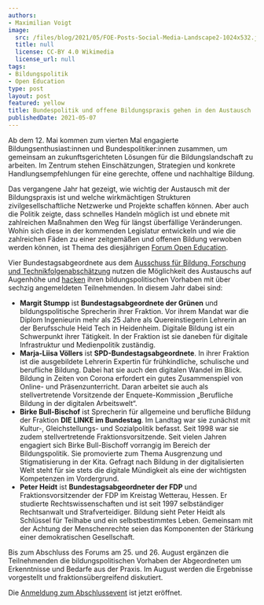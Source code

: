 ```yaml
---
authors:
- Maximilian Voigt
image:
  src: /files/blog/2021/05/FOE-Posts-Social-Media-Landscape2-1024x532.jpg
  title: null
  license: CC-BY 4.0 Wikimedia
  license_url: null
tags:
- Bildungspolitik
- Open Education
type: post
layout: post
featured: yellow
title: Bundespolitik und offene Bildungspraxis gehen in den Austausch
publishedDate: 2021-05-07
---
```


Ab dem 12. Mai kommen zum vierten Mal engagierte Bildungsenthusiast:innen und Bundespolitiker:innen zusammen, um gemeinsam an zukunftsgerichteten Lösungen für die Bildungslandschaft zu arbeiten. Im Zentrum stehen Einschätzungen, Strategien und konkrete Handlungsempfehlungen für eine gerechte, offene und nachhaltige Bildung.

Das vergangene Jahr hat gezeigt, wie wichtig der Austausch mit der Bildungspraxis ist und welche wirkmächtigen Strukturen zivilgesellschaftliche Netzwerke und Projekte schaffen können. Aber auch die Politik zeigte, dass schnelles Handeln möglich ist und ebnete mit zahlreichen Maßnahmen den Weg für längst überfällige Veränderungen. Wohin sich diese in der kommenden Legislatur entwickeln und wie die zahlreichen Fäden zu einer zeitgemäßen und offenen Bildung verwoben werden können, ist Thema des diesjährigen [Forum Open Education](https://education.forum-open.de).

Vier Bundestagsabgeordnete aus dem [Ausschuss für Bildung, Forschung und Technikfolgenabschätzung](https://www.bundestag.de/ausschuesse/a18_bildung) nutzen die Möglichkeit des Austauschs auf Augenhöhe und [hacken](https://education.forum-open.de/about/) ihren bildungspolitischen Vorhaben mit über sechzig angemeldeten Teilnehmenden. In diesem Jahr dabei sind:

*   **Margit Stumpp** ist **Bundestagsabgeordnete der Grünen** und bildungspolitische Sprecherin ihrer Fraktion. Vor ihrem Mandat war die Diplom Ingenieurin mehr als 25 Jahre als Quereinstiegerin Lehrerin an der Berufsschule Heid Tech in Heidenheim. Digitale Bildung ist ein Schwerpunkt ihrer Tätigkeit. In der Fraktion ist sie daneben für digitale Infrastruktur und Medienpolitik zuständig.
*   **Marja-Liisa Völlers** ist **SPD-Bundestagsabgeordnete**. In ihrer Fraktion ist die ausgebildete Lehrerin Expertin für frühkindliche, schulische und berufliche Bildung. Dabei hat sie auch den digitalen Wandel im Blick. Bildung in Zeiten von Corona erfordert ein gutes Zusammenspiel von Online- und Präsenzunterricht. Daran arbeitet sie auch als stellvertretende Vorsitzende der Enquete-Kommission „Berufliche Bildung in der digitalen Arbeitswelt“.
*   **Birke Bull-Bischof** ist Sprecherin für allgemeine und berufliche Bildung der Fraktion **DIE LINKE im Bundestag**. Im Landtag war sie zunächst mit Kultur-, Gleichstellungs- und Sozialpolitik befasst. Seit 1998 war sie zudem stellvertretende Fraktionsvorsitzende. Seit vielen Jahren engagiert sich Birke Bull-Bischoff vorrangig im Bereich der Bildungspolitik. Sie promovierte zum Thema Ausgrenzung und Stigmatisierung in der Kita. Gefragt nach Bildung in der digitalisierten Welt steht für sie stets die digitale Mündigkeit als eine der wichtigsten Kompetenzen im Vordergrund.
*   **Peter Heidt** ist **Bundestagsabgeordneter der FDP** und Fraktionsvorsitzender der FDP im Kreistag Wetterau, Hessen. Er studierte Rechtswissenschaften und ist seit 1997 selbständiger Rechtsanwalt und Strafverteidiger. Bildung sieht Peter Heidt als Schlüssel für Teilhabe und ein selbstbestimmtes Leben. Gemeinsam mit der Achtung der Menschenrechte seien das Komponenten der Stärkung einer demokratischen Gesellschaft.

Bis zum Abschluss des Forums am 25. und 26. August ergänzen die Teilnehmenden die bildungspolitischen Vorhaben der Abgeordneten um Erkenntnisse und Bedarfe aus der Praxis. Im August werden die Ergebnisse vorgestellt und fraktionsübergreifend diskutiert.

Die [Anmeldung zum Abschlussevent](https://www.wikimedia.de/foe21-anmeldung/) ist jetzt eröffnet.